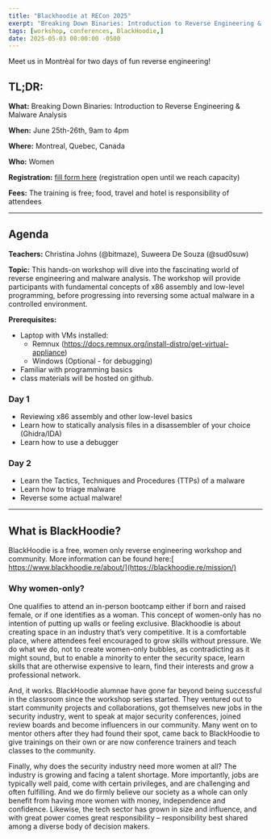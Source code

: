 ```yaml
---
title: "Blackhoodie at RECon 2025"
exerpt: "Breaking Down Binaries: Introduction to Reverse Engineering & Malware Analysis"
tags: [workshop, conferences, BlackHoodie,]
date: 2025-05-03 00:00:00 -0500
---
```


Meet us in Montrèal for two days of fun reverse engineering!

## **TL;DR:**

**What:** Breaking Down Binaries: Introduction to Reverse Engineering & Malware Analysis

**When:** June 25th-26th, 9am to 4pm

**Where:** Montreal, Quebec, Canada

**Who:** Women

**Registration:** [fill form here](https://docs.google.com/forms/d/e/1FAIpQLSeNVKXNTVrx0B9mT6d3sVllnM03PV1FNhMQFtEndz6hctezgw/viewform?usp=header) (registration open until we reach capacity)

**Fees:** The training is free; food, travel and hotel is responsibility of attendees 

---


## **Agenda**

**Teachers:** Christina Johns (@bitmaze), Suweera De Souza (@sud0suw)

**Topic:** This hands-on workshop will dive into the fascinating world of reverse engineering and malware analysis. The workshop will provide participants with fundamental concepts of x86 assembly and low-level programming, before progressing into reversing some actual malware in a controlled environment. 

**Prerequisites:** 

- Laptop with VMs installed:
  - Remnux (https://docs.remnux.org/install-distro/get-virtual-appliance)
  - Windows (Optional - for debugging)
- Familiar with programming basics
- class materials will be hosted on github.

### **Day 1**

- Reviewing x86 assembly and other low-level basics
- Learn how to statically analysis files in a disassembler of your choice (Ghidra/IDA)
- Learn how to use a debugger

### **Day 2**

- Learn the Tactics, Techniques and Procedures (TTPs) of a malware
- Learn how to triage malware
- Reverse some actual malware!

---


## **What is BlackHoodie?**

BlackHoodie is a free, women only reverse engineering workshop and community. More information can be found here:[ https://www.blackhoodie.re/about/](https://blackhoodie.re/mission/)


### **Why women-only?**

One qualifies to attend an in-person bootcamp either if born and raised female, or if one identifies as a woman. This concept of women-only has no intention of putting up walls or feeling exclusive. Blackhoodie is about creating space in an industry that’s very competitive. It is a comfortable place, where attendees feel encouraged to grow skills without pressure. We do what we do, not to create women-only bubbles, as contradicting as it might sound, but to enable a minority to enter the security space, learn skills that are otherwise expensive to learn, find their interests and grow a professional network.

And, it works. BlackHoodie alumnae have gone far beyond being successful in the classroom since the workshop series started. They ventured out to start community projects and collaborations, got themselves new jobs in the security industry, went to speak at major security conferences, joined review boards and become influencers in our community. Many went on to mentor others after they had found their spot, came back to BlackHoodie to give trainings on their own or are now conference trainers and teach classes to the community.

Finally, why does the security industry need more women at all? The industry is growing and facing a talent shortage. More importantly, jobs are typically well paid, come with certain privileges, and are challenging and often fulfilling. And we do firmly believe our society as a whole can only benefit from having more women with money, independence and confidence. Likewise, the tech sector has grown in size and influence, and with great power comes great responsibility – responsibility best shared among a diverse body of decision makers.
